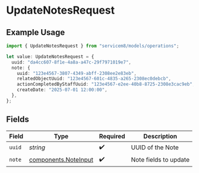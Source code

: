 # UpdateNotesRequest

## Example Usage

```typescript
import { UpdateNotesRequest } from "servicem8/models/operations";

let value: UpdateNotesRequest = {
  uuid: "da4cc607-8f1e-4a8a-a47c-29f7971019e7",
  note: {
    uuid: "123e4567-3807-4349-abff-2308ee2e83eb",
    relatedObjectUuid: "123e4567-601c-4835-a265-2308ec0debcb",
    actionCompletedByStaffUuid: "123e4567-e2ee-40b8-8725-2308e3cac9eb",
    createDate: "2025-07-01 12:00:00",
  },
};
```

## Fields

| Field                                                        | Type                                                         | Required                                                     | Description                                                  |
| ------------------------------------------------------------ | ------------------------------------------------------------ | ------------------------------------------------------------ | ------------------------------------------------------------ |
| `uuid`                                                       | *string*                                                     | :heavy_check_mark:                                           | UUID of the Note                                             |
| `note`                                                       | [components.NoteInput](../../models/components/noteinput.md) | :heavy_check_mark:                                           | Note fields to update                                        |